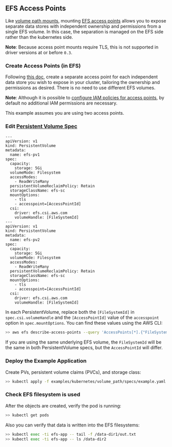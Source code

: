 ## EFS Access Points
Like [volume path mounts](../volume_path), mounting [EFS access points](https://docs.aws.amazon.com/efs/latest/ug/efs-access-points.html) allows you to expose separate data stores with independent ownership and permissions from a single EFS volume.
In this case, the separation is managed on the EFS side rather than the kubernetes side.

**Note**: Because access point mounts require TLS, this is not supported in driver versions at or before `0.3`.

### Create Access Points (in EFS)
Following [this doc](https://docs.aws.amazon.com/efs/latest/ug/create-access-point.html), create a separate access point for each independent data store you wish to expose in your cluster, tailoring the ownership and permissions as desired.
There is no need to use different EFS volumes.

**Note**: Although it is possible to [configure IAM policies for access points](https://docs.aws.amazon.com/efs/latest/ug/efs-access-points.html#access-points-iam-policy), by default no additional IAM permissions are necessary.

This example assumes you are using two access points.

### Edit [Persistent Volume Spec](./specs/example.yaml)
```
---
apiVersion: v1
kind: PersistentVolume
metadata:
  name: efs-pv1
spec:
  capacity:
    storage: 5Gi
  volumeMode: Filesystem
  accessModes:
    - ReadWriteMany
  persistentVolumeReclaimPolicy: Retain
  storageClassName: efs-sc
  mountOptions:
    - tls
    - accesspoint=[AccessPointId]
  csi:
    driver: efs.csi.aws.com
    volumeHandle: [FileSystemId]
---
apiVersion: v1
kind: PersistentVolume
metadata:
  name: efs-pv2
spec:
  capacity:
    storage: 5Gi
  volumeMode: Filesystem
  accessModes:
    - ReadWriteMany
  persistentVolumeReclaimPolicy: Retain
  storageClassName: efs-sc
  mountOptions:
    - tls
    - accesspoint=[AccessPointId]
  csi:
    driver: efs.csi.aws.com
    volumeHandle: [FileSystemId]
```
In each PersistentVolume, replace both the `[FileSystemId]` in `spec.csi.volumeHandle` and the `[AccessPointId]` value of the `accesspoint` option in `spec.mountOptions`.
You can find these values using the AWS CLI:
```sh
>> aws efs describe-access-points --query 'AccessPoints[*].{"FileSystemId": FileSystemId, "AccessPointId": AccessPointId}'
```
If you are using the same underlying EFS volume, the `FileSystemId` will be the same in both PersistentVolume specs, but the `AccessPointId` will differ.

### Deploy the Example Application
Create PVs, persistent volume claims (PVCs), and storage class:
```sh
>> kubectl apply -f examples/kubernetes/volume_path/specs/example.yaml
```

### Check EFS filesystem is used
After the objects are created, verify the pod is running:

```sh
>> kubectl get pods
```

Also you can verify that data is written into the EFS filesystems:

```sh
>> kubectl exec -ti efs-app -- tail -f /data-dir1/out.txt
>> kubectl exec -ti efs-app -- ls /data-dir2
```
